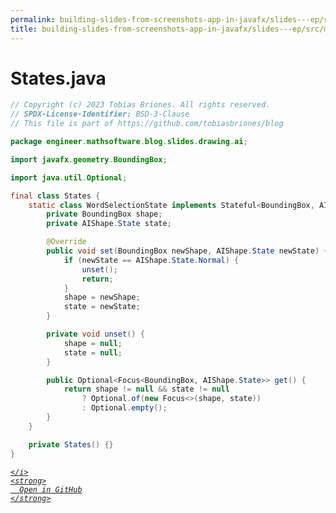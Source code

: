 ```yaml
---
permalink: building-slides-from-screenshots-app-in-javafx/slides---ep/src/main/java/engineer/mathsoftware/blog/slides/drawing/ai/States.java.html
title: building-slides-from-screenshots-app-in-javafx/slides---ep/src/main/java/engineer/mathsoftware/blog/slides/drawing/ai/States.java
---
```


# States.java
```java
// Copyright (c) 2023 Tobias Briones. All rights reserved.
// SPDX-License-Identifier: BSD-3-Clause
// This file is part of https://github.com/tobiasbriones/blog

package engineer.mathsoftware.blog.slides.drawing.ai;

import javafx.geometry.BoundingBox;

import java.util.Optional;

final class States {
    static class WordSelectionState implements Stateful<BoundingBox, AIShape.State> {
        private BoundingBox shape;
        private AIShape.State state;

        @Override
        public void set(BoundingBox newShape, AIShape.State newState) {
            if (newState == AIShape.State.Normal) {
                unset();
                return;
            }
            shape = newShape;
            state = newState;
        }

        private void unset() {
            shape = null;
            state = null;
        }

        public Optional<Focus<BoundingBox, AIShape.State>> get() {
            return shape != null && state != null
                ? Optional.of(new Focus<>(shape, state))
                : Optional.empty();
        }
    }

    private States() {}
}

```
<div class="social open-gh-btn my-4">
  <a class="btn btn-github" href="https://github.com/tobiasbriones/blog/tree/main/swe/dev/java/javafx/drawing/productivity/building-slides-from-screenshots-app-in-javafx/slides---ep/src/main/java/engineer/mathsoftware/blog/slides/drawing/ai/States.java" target="_blank">
    <i class="fab fa-github">
      
    </i>
    <strong>
      Open in GitHub
    </strong>
  </a>
</div>